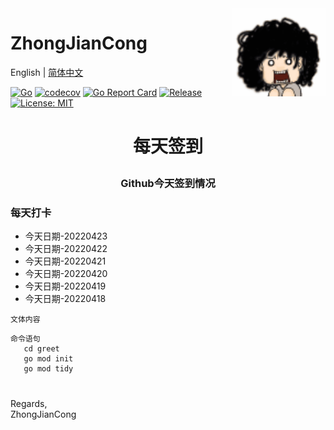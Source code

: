 <img align="right" width="150px" src="https://github.com/zhongjiancong/zhongjiancong/blob/main/images/1339353900.gif">

# ZhongJianCong

English | [简体中文](README.md)

[![Go](https://github.com/zeromicro/go-zero/workflows/Go/badge.svg?branch=master)](https://github.com/zeromicro/go-zero/actions)
[![codecov](https://codecov.io/gh/zeromicro/go-zero/branch/master/graph/badge.svg)](https://codecov.io/gh/zeromicro/go-zero)
[![Go Report Card](https://goreportcard.com/badge/github.com/zeromicro/go-zero)](https://goreportcard.com/report/github.com/zeromicro/go-zero)
[![Release](https://img.shields.io/github/v/release/zeromicro/go-zero.svg?style=flat-square)](https://github.com/zeromicro/go-zero)
[![License: MIT](https://img.shields.io/badge/License-MIT-yellow.svg)](https://opensource.org/licenses/MIT)

# <p align="center">每天签到</p>

### <p align="center">Github今天签到情况</p>

### 每天打卡  

*   今天日期-20220423  
*   今天日期-20220422  
*   今天日期-20220421  
*   今天日期-20220420  
*   今天日期-20220419  
*   今天日期-20220418  

 ```Plain Text
 文体内容
```

```shell
命令语句
   cd greet
   go mod init
   go mod tidy
```

#
Regards,  
ZhongJianCong  